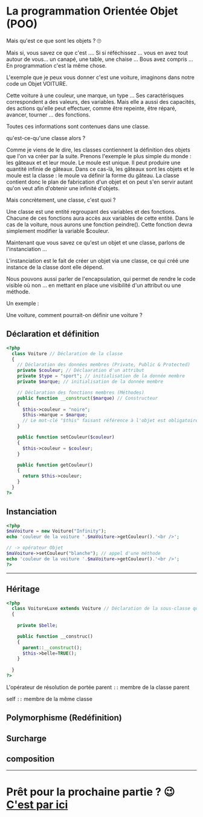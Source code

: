 # La programmation Orientée Objet (POO)

Mais qu'est ce que sont les objets ? 🙄

Mais si, vous savez ce que c'est .... Si si réféchissez ... vous en avez tout autour de vous... un canapé, une table, une chaise ... Bous avez compris ...
En programmation c'est la même chose. 

L'exemple que je peux vous donner c'est une voiture, imaginons dans notre code un Objet VOITURE.

Cette voiture à une couleur, une marque, un type ... Ses caractérisques correspondent a des valeurs, des variables.
Mais elle a aussi des capacités, des actions qu'elle peut effectuer, comme être repeinte, être réparé, avancer, tourner ... des fonctions.

Toutes ces informations sont contenues dans une classe.

qu'est-ce-qu'une classe alors ? 

Comme je viens de le dire, les classes contiennent la définition des objets que l'on va créer par la suite. Prenons l'exemple le plus simple du monde : les gâteaux et et leur moule. Le moule est unique. Il peut produire une quantité infinie de gâteaux. Dans ce cas-là, les gâteaux sont les objets et le moule est la classe : le moule va définir la forme du gâteau. La classe contient donc le plan de fabrication d'un objet et on peut s'en servir autant qu'on veut afin d'obtenir une infinité d'objets.

Mais concrètement, une classe, c'est quoi ?

Une classe est une entité regroupant des variables et des fonctions. Chacune de ces fonctions aura accès aux variables de cette entité. Dans le cas de la voiture, nous aurons une fonction peindre(). Cette fonction devra simplement modifier la variable $couleur.

Maintenant que vous savez ce qu'est un objet et une classe, parlons de l'instanciation ...

L'instanciation est le fait de créer un objet via une classe, ce qui créé une instance de la classe dont elle dépend. 

Nous pouvons aussi parler de l'encapsulation, qui permet de rendre le code visible où non ... en mettant en place une visibilité d'un attribut ou une méthode.

Un exemple : 

Une voiture, comment pourrait-on définir une voiture ?

## Déclaration et définition

```php
<?php
  class Voiture // Déclaration de la classe
  {
    // Déclaration des données membres (Private, Public & Protected)
    private $couleur; // Déclaaration d'un attribut
    private $type = "sport"; // initialisation de la donnée membre
    private $marque; // initialisation de la donnée membre

    // Déclaration des fonctions membres (Méthodes)
    public function __construct($marque) // Constructeur
    {
      $this->couleur = "noire";
      $this->marque = $marque;
      // Le mot-clé "$this" faisant référence à l'objet est obligatoire
    }

    public function setCouleur($couleur)
    {
      $this->couleur = $couleur;
    }

    public function getCouleur()
    {
      return $this->couleur;
    }
  }
?>
```

## Instanciation

```php
<?php
$maVoiture = new Voiture("Infinity");
echo 'couleur de la voiture '.$maVoiture->getCouleur().'<br />';

// -> opérateur Objet
$maVoiture->setCouleur("blanche"); // appel d'une méthode
echo 'couleur de la voiture '.$maVoiture->getCouleur().'<br />';
?>
```
---


## Héritage

```php
<?php
  class VoitureLuxe extends Voiture // Déclaration de la sous-classe qui hérite de Voiture
  {
    
    private $belle; 

    public function __construc()
    {
      parent::__construct();
      $this->belle=TRUE();
    }
   
  }
?>
```

L'opérateur de résolution de portée 
parent `::` membre de la classe parent

self `::` membre de la même classe

## Polymorphisme (Redéfinition)

## Surcharge

## composition

---
# Prêt pour la prochaine partie ? 😉 [C'est par ici](./)